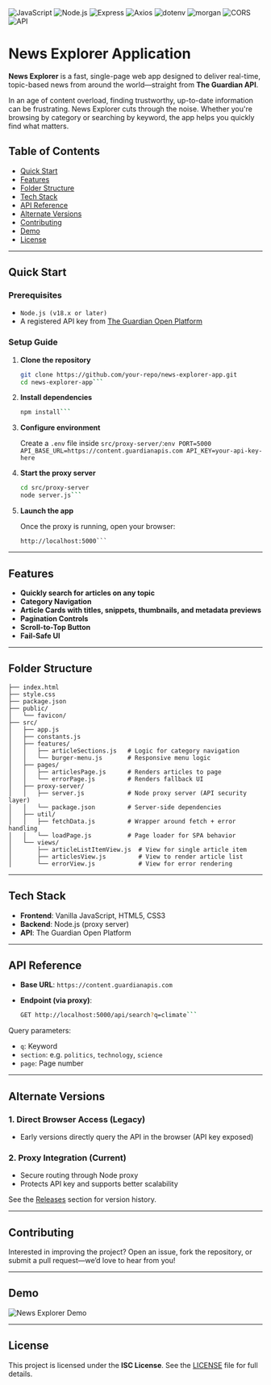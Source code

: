 <div>
  <img alt="JavaScript" src="https://img.shields.io/badge/JavaScript-ES6+-yellow?logo=javascript">
  <img alt="Node.js" src="https://img.shields.io/badge/Node.js-18.x-green?logo=node.js">
  <img alt="Express" src="https://img.shields.io/badge/Express-4.21.1-lightgrey?logo=express">
  <img alt="Axios" src="https://img.shields.io/badge/Axios-1.7.7-blue?logo=axios">
  <img alt="dotenv" src="https://img.shields.io/badge/dotenv-16.4.5-green?logo=dotenv">
  <img alt="morgan" src="https://img.shields.io/badge/morgan-1.10.0-lightgrey">
  <img alt="CORS" src="https://img.shields.io/badge/CORS-enabled-blue">
  <img alt="API" src="https://img.shields.io/badge/API-The%20Guardian-lightgrey?logo=theguardian">
</div>

# News Explorer Application

**News Explorer** is a fast, single-page web app designed to deliver real-time, topic-based news from around the world—straight from **The Guardian API**.

In an age of content overload, finding trustworthy, up-to-date information can be frustrating. News Explorer cuts through the noise. Whether you're browsing by category or searching by keyword, the app helps you quickly find what matters.

## Table of Contents

* [Quick Start](#quick-start)
* [Features](#features)
* [Folder Structure](#folder-structure)
* [Tech Stack](#tech-stack)
* [API Reference](#api-reference)
* [Alternate Versions](#alternate-versions)
* [Contributing](#contributing)
* [Demo](#demo)
* [License](#license)

---

## Quick Start

### Prerequisites

* `Node.js (v18.x or later)`
* A registered API key from [The Guardian Open Platform](https://open-platform.theguardian.com/)

### Setup Guide

1. **Clone the repository**

   ```bash
   git clone https://github.com/your-repo/news-explorer-app.git
   cd news-explorer-app```

2. **Install dependencies**

   ```bash
   npm install```

3. **Configure environment**

   Create a `.env` file inside `src/proxy-server/`:```env
   PORT=5000
   API_BASE_URL=https://content.guardianapis.com
   API_KEY=your-api-key-here```

4. **Start the proxy server**

   ```bash
   cd src/proxy-server
   node server.js```

5. **Launch the app**

   Once the proxy is running, open your browser:

   ```
   http://localhost:5000```

---

## Features

* **Quickly search for articles on any topic**
* **Category Navigation**
* **Article Cards with titles, snippets, thumbnails, and metadata previews**
* **Pagination Controls**
* **Scroll-to-Top Button**
* **Fail-Safe UI**

---

## Folder Structure

```plaintext
├── index.html                  
├── style.css                    
├── package.json                 
├── public/
│   └── favicon/                 
├── src/
│   ├── app.js                   
│   ├── constants.js            
│   ├── features/
│   │   ├── articleSections.js   # Logic for category navigation
│   │   └── burger-menu.js       # Responsive menu logic
│   ├── pages/
│   │   ├── articlesPage.js      # Renders articles to page
│   │   └── errorPage.js         # Renders fallback UI
│   ├── proxy-server/
│   │   ├── server.js            # Node proxy server (API security layer)
│   │   └── package.json         # Server-side dependencies
│   ├── util/
│   │   ├── fetchData.js         # Wrapper around fetch + error handling
│   │   └── loadPage.js          # Page loader for SPA behavior
│   └── views/
│       ├── articleListItemView.js  # View for single article item
│       ├── articlesView.js         # View to render article list
│       └── errorView.js            # View for error rendering
```

---

## Tech Stack

* **Frontend**: Vanilla JavaScript, HTML5, CSS3
* **Backend**: Node.js (proxy server)
* **API**: The Guardian Open Platform

---

## API Reference

* **Base URL**: `https://content.guardianapis.com`
* **Endpoint (via proxy)**:

  ```bash
  GET http://localhost:5000/api/search?q=climate```

Query parameters:

* `q`: Keyword
* `section`: e.g. `politics`, `technology`, `science`
* `page`: Page number

---

## Alternate Versions

### 1. Direct Browser Access (Legacy)

* Early versions directly query the API in the browser (API key exposed)

### 2. Proxy Integration (Current)

* Secure routing through Node proxy
* Protects API key and supports better scalability

See the [Releases](https://github.com/your-repo/news-explorer-app/releases) section for version history.

---

## Contributing

Interested in improving the project?
Open an issue, fork the repository, or submit a pull request—we’d love to hear from you!

---

## Demo

![News Explorer Demo](https://i.giphy.com/media/v1.Y2lkPTc5MGI3NjExa2VoZGRqdHY0MzZucXU5c215eGFlenliMGFqbmVsdGN3ZGdtc3hzbiZlcD12MV9pbnRlcm5hbF9naWZfYnlfaWQmY3Q9Zw/Fmjh9ULOiK4kwpbutW/giphy.gif)

---

## License

This project is licensed under the **ISC License**. See the [LICENSE](./LICENSE) file for full details.
